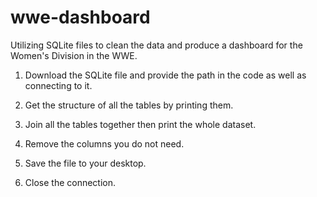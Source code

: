 # wwe-dashboard
Utilizing SQLite files to clean the data and produce a dashboard for the Women's Division in the WWE.

1. Download the SQLite file and provide the path in the code as well as connecting to it.

2. Get the structure of all the tables by printing them.

3. Join all the tables together then print the whole dataset.

4. Remove the columns you do not need.

5. Save the file to your desktop.

6. Close the connection.
